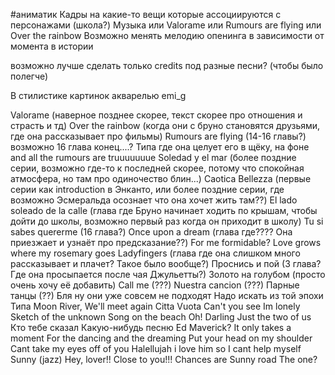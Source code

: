 #аниматик
Кадры на какие-то вещи которые ассоциируются с персонажами (школа?)
Музыка или Valorame или Rumours are flying или Over the rainbow
Возможно менять мелодию опенинга в зависимости от момента в истории

возможно лучше сделать только credits под разные песни? (чтобы было полегче)

В стилистике картинок акварелью emi_g

Valorame (наверное позднее скорее, текст скорее про отношения и страсть и тд)
Over the rainbow (когда они с бруно становятся друзьями, где она рассказывает про фильмы)
Rumours are flying (14-16 главы?) возможно 16 глава конец....? Типа где она целует его в щёку, на фоне and all the rumours are truuuuuuue
Soledad y el mar (более поздние серии, возможно где-то к последней скорее, потому что спокойная атмосфера, но там про одиночество блин...)
Caotica Bellezza (первые серии как introduction в Энканто, или более поздние серии, где возможно Эсмеральда осознает что она хочет жить там??)
El lado soleado de la calle (глава где Бруно начинает ходить по крышам, чтобы дойти до школы, возможно первый раз когда он приходит в школу)
Tu si sabes quererme (16 глава?)
Once upon a dream (глава где???? Она приезжает и узнаёт про предсказание??)
For me formidable?
Love grows where my rosemary goes
Ladyfingers (глава где она слишком много рассказывает и плачет? Такое было вообще?)
Проснись и пой (3 глава? Где она просыпается после чая Джульетты?)
Золото на голубом (просто очень хочу её добавить)
Call me (???)
Nuestra cancion (???)
Парные танцы (??)
Бля ну они уже совсем не подходят
Надо искать из той эпохи
Типа Moon River, We'll meet again
Citta Vuota
Can't you see Im lonely
Sketch of the unknown
Song on the beach
Oh! Darling
Just the two of us
Кто тебе сказал
Какую-нибудь песню Ed Maverick?
It only takes a moment
For the dancing and the dreaming
Put your head on my shoulder
Cant take my eyes off of you
Halellujah i love him so
I cant help myself
Sunny (jazz)
Hey, lover!!
Close to you!!!
Chances are
Sunny road
The one?